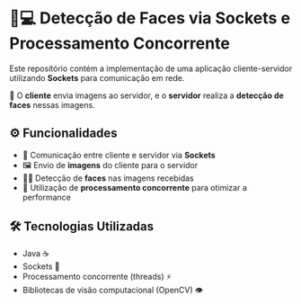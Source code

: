 # 🧠💻 Detecção de Faces via Sockets e Processamento Concorrente

Este repositório contém a implementação de uma aplicação cliente-servidor utilizando **Sockets** para comunicação em rede.

📡 O **cliente** envia imagens ao servidor, e o **servidor** realiza a **detecção de faces** nessas imagens.

## ⚙️ Funcionalidades
- 🤝 Comunicação entre cliente e servidor via **Sockets**
- 🖼️ Envio de **imagens** do cliente para o servidor
- 🧍‍♂️ Detecção de **faces** nas imagens recebidas
- 🧵 Utilização de **processamento concorrente** para otimizar a performance

## 🛠️ Tecnologias Utilizadas
- Java ☕
- Sockets 🔌
- Processamento concorrente (threads) ⚡
- Bibliotecas de visão computacional (OpenCV) 👁️


   
